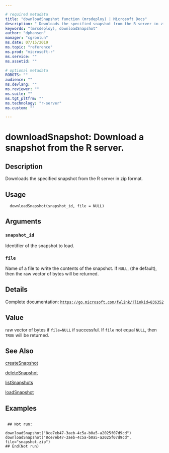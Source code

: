 ```yaml
--- 

# required metadata 
title: "downloadSnapshot function (mrsdeploy) | Microsoft Docs" 
description: " Downloads the specified snapshot from the R server in zip format. " 
keywords: "(mrsdeploy), downloadSnapshot" 
author: "dphansen" 
manager: "cgronlun" 
ms.date: 07/15/2019
ms.topic: "reference" 
ms.prod: "microsoft-r" 
ms.service: "" 
ms.assetid: "" 

# optional metadata 
ROBOTS: "" 
audience: "" 
ms.devlang: "" 
ms.reviewer: "" 
ms.suite: "" 
ms.tgt_pltfrm: "" 
ms.technology: "r-server" 
ms.custom: "" 

--- 
```





 # downloadSnapshot: Download a snapshot from the R server. 
 ## Description

Downloads the specified snapshot from the R server in zip format.


 ## Usage

```   
  downloadSnapshot(snapshot_id, file = NULL)

```

 ## Arguments



 ### `snapshot_id`
 Identifier of the snapshot to load. 



 ### `file`
 Name of a file to write the contents of the snapshot.  If `NULL`, (the default), then the raw vector of bytes will be returned. 



 ## Details

Complete documentation: [`https://go.microsoft.com/fwlink/?linkid=836352`](https://go.microsoft.com/fwlink/?linkid=836352)



 ## Value

raw vector of bytes if `file=NULL` if successful.  If `file` not equal `NULL`,
then `TRUE` will be returned.

 ## See Also

[createSnapshot](createSnapshot.md)

[deleteSnapshot](deleteSnapshot.md)

[listSnapshots](listSnapshots.md)

[loadSnapshot](loadSnapshot.md)

 ## Examples

 ```

  ## Not run:

downloadSnapshot("8ce7eb47-3aeb-4c5a-b0a5-a2025f07d9cd")
downloadSnapshot("8ce7eb47-3aeb-4c5a-b0a5-a2025f07d9cd", file="snapshot.zip")
 ## End(Not run) 
```

